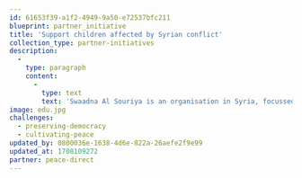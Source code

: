 ```yaml
---
id: 61653f39-a1f2-4949-9a50-e72537bfc211
blueprint: partner_initiative
title: 'Support children affected by Syrian conflict'
collection_type: partner-initiatives
description:
  -
    type: paragraph
    content:
      -
        type: text
        text: 'Swaadna Al Souriya is an organisation in Syria, focussed on supporting children, women, and poor families. They were established in 2015 to support children affected by the Syrian conflict to return to school and regain a sense of structure in their lives. They also support women’s empowerment, food security, and building livelihoods.'
image: edu.jpg
challenges:
  - preserving-democracy
  - cultivating-peace
updated_by: 0800036e-1638-4d6e-822a-26aefe2f9e99
updated_at: 1708109272
partner: peace-direct
---
```

